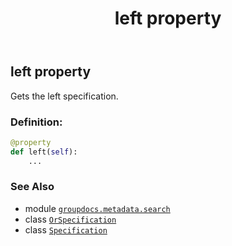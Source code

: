 ﻿---
title: left property
second_title: GroupDocs.Metadata for Python via .NET API References
description: 
type: docs
url: /python-net/groupdocs.metadata.search/orspecification/left/
is_root: false
weight: 70
---

## left property


Gets the left specification.
### Definition:
```python
@property
def left(self):
    ...
```

### See Also
* module [`groupdocs.metadata.search`](../../)
* class [`OrSpecification`](/metadata/python-net/groupdocs.metadata.search/orspecification)
* class [`Specification`](/metadata/python-net/groupdocs.metadata.search/specification)
